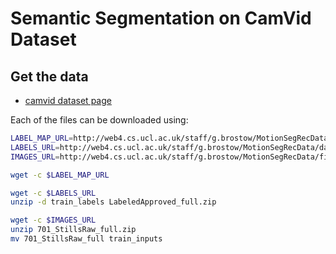 # Semantic Segmentation on CamVid Dataset



## Get the data

- [camvid dataset page](http://web4.cs.ucl.ac.uk/staff/g.brostow/MotionSegRecData/)

Each of the files can be downloaded using:

```sh
LABEL_MAP_URL=http://web4.cs.ucl.ac.uk/staff/g.brostow/MotionSegRecData/data/label_colors.txt
LABELS_URL=http://web4.cs.ucl.ac.uk/staff/g.brostow/MotionSegRecData/data/LabeledApproved_full.zip
IMAGES_URL=http://web4.cs.ucl.ac.uk/staff/g.brostow/MotionSegRecData/files/701_StillsRaw_full.zip

wget -c $LABEL_MAP_URL

wget -c $LABELS_URL
unzip -d train_labels LabeledApproved_full.zip

wget -c $IMAGES_URL
unzip 701_StillsRaw_full.zip
mv 701_StillsRaw_full train_inputs
```
